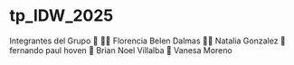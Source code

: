 # tp_IDW_2025
Integrantes del Grupo 🔢 
🧑‍🎓 Florencia Belen Dalmas
🧑‍🎓 Natalia Gonzalez
🧒 fernando paul hoven
🧒 Brian Noel Villalba
🎣 Vanesa Moreno
